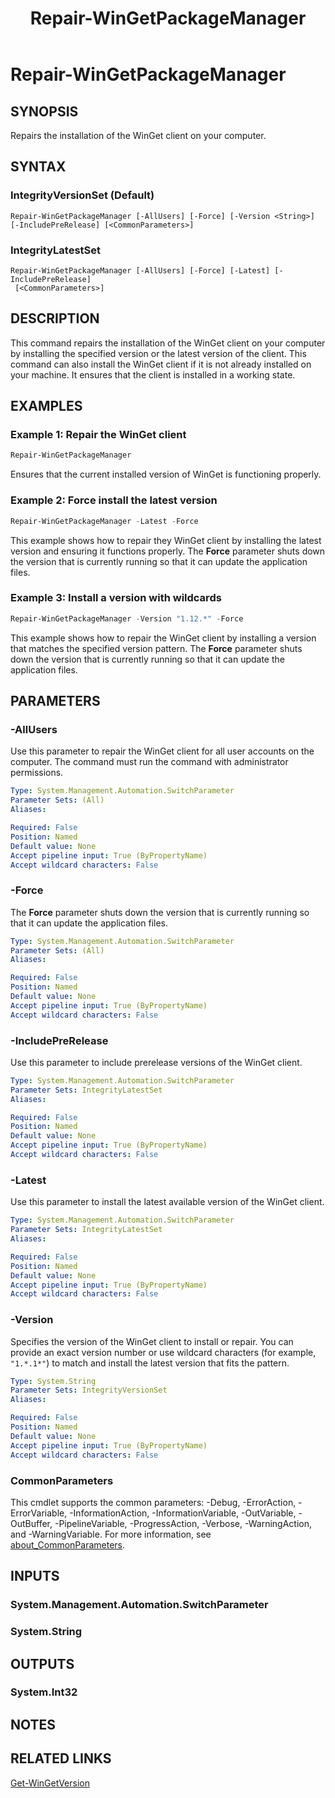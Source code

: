 ﻿---
external help file: Microsoft.WinGet.Client.Cmdlets.dll-Help.xml
Module Name: Microsoft.WinGet.Client
ms.date: 08/01/2024
online version:
schema: 2.0.0
title: Repair-WinGetPackageManager
---

# Repair-WinGetPackageManager

## SYNOPSIS
Repairs the installation of the WinGet client on your computer.

## SYNTAX

### IntegrityVersionSet (Default)

```
Repair-WinGetPackageManager [-AllUsers] [-Force] [-Version <String>] [-IncludePreRelease] [<CommonParameters>]
```

### IntegrityLatestSet

```
Repair-WinGetPackageManager [-AllUsers] [-Force] [-Latest] [-IncludePreRelease]
 [<CommonParameters>]
```

## DESCRIPTION

This command repairs the installation of the WinGet client on your computer by installing the
specified version or the latest version of the client. This command can also install the WinGet 
client if it is not already installed on your machine. It ensures that the client is installed 
in a working state.

## EXAMPLES

### Example 1: Repair the WinGet client

```powershell
Repair-WinGetPackageManager
```

Ensures that the current installed version of WinGet is functioning properly.

### Example 2: Force install the latest version

```powershell
Repair-WinGetPackageManager -Latest -Force
```

This example shows how to repair they WinGet client by installing the latest version and ensuring
it functions properly. The **Force** parameter shuts down the version that is currently running so
that it can update the application files.

### Example 3: Install a version with wildcards

```powershell
Repair-WinGetPackageManager -Version "1.12.*" -Force
```

This example shows how to repair the WinGet client by installing a version that matches the
specified version pattern. The **Force** parameter shuts down the version that is currently running
so that it can update the application files.

## PARAMETERS

### -AllUsers

Use this parameter to repair the WinGet client for all user accounts on the computer. The command
must run the command with administrator permissions.

```yaml
Type: System.Management.Automation.SwitchParameter
Parameter Sets: (All)
Aliases:

Required: False
Position: Named
Default value: None
Accept pipeline input: True (ByPropertyName)
Accept wildcard characters: False
```

### -Force

The **Force** parameter shuts down the version that is currently running so that it can update the
application files.

```yaml
Type: System.Management.Automation.SwitchParameter
Parameter Sets: (All)
Aliases:

Required: False
Position: Named
Default value: None
Accept pipeline input: True (ByPropertyName)
Accept wildcard characters: False
```

### -IncludePreRelease

Use this parameter to include prerelease versions of the WinGet client.

```yaml
Type: System.Management.Automation.SwitchParameter
Parameter Sets: IntegrityLatestSet
Aliases:

Required: False
Position: Named
Default value: None
Accept pipeline input: True (ByPropertyName)
Accept wildcard characters: False
```

### -Latest

Use this parameter to install the latest available version of the WinGet client.

```yaml
Type: System.Management.Automation.SwitchParameter
Parameter Sets: IntegrityLatestSet
Aliases:

Required: False
Position: Named
Default value: None
Accept pipeline input: True (ByPropertyName)
Accept wildcard characters: False
```

### -Version
Specifies the version of the WinGet client to install or repair. You can provide an exact version number or use wildcard characters (for example, `"1.*.1*"`) to match and install the latest version that fits the pattern.

```yaml
Type: System.String
Parameter Sets: IntegrityVersionSet
Aliases:

Required: False
Position: Named
Default value: None
Accept pipeline input: True (ByPropertyName)
Accept wildcard characters: False
```

### CommonParameters

This cmdlet supports the common parameters: -Debug, -ErrorAction, -ErrorVariable,
-InformationAction, -InformationVariable, -OutVariable, -OutBuffer, -PipelineVariable,
-ProgressAction, -Verbose, -WarningAction, and -WarningVariable. For more information, see
[about_CommonParameters](http://go.microsoft.com/fwlink/?LinkID=113216).

## INPUTS

### System.Management.Automation.SwitchParameter

### System.String

## OUTPUTS

### System.Int32

## NOTES

## RELATED LINKS

[Get-WinGetVersion](Get-WinGetVersion.md)
